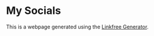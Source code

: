 # My Socials

This is a webpage generated using the [Linkfree Generator](https://linkfree.ckt.im/).

![]()
